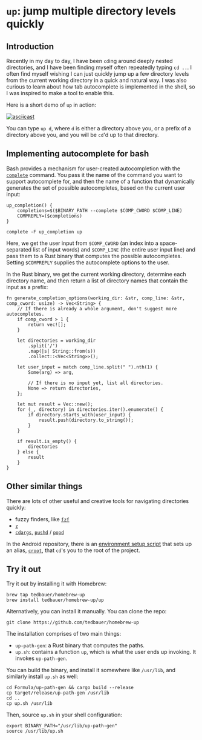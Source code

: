 # `up`: jump multiple directory levels quickly

## Introduction

Recently in my day to day, I have been `cd`ing around deeply nested directories, and I have been finding myself often repeatedly typing `cd ..`. I often find myself wishing I can just quickly jump up a few directory levels from the current working directory in a quick and natural way. I was also curious to learn about how tab autocomplete is implemented in the shell, so I was inspired to make a tool to enable this.

Here is a short demo of `up` in action:

[![asciicast](https://asciinema.org/a/fdSxD29IhP6LmXuGQpbm27sNf.svg)](https://asciinema.org/a/fdSxD29IhP6LmXuGQpbm27sNf)

You can type `up d`, where `d` is either a directory above you, or a prefix of a directory above you, and you will be `cd`'d up to that directory.

## Implementing autocomplete for bash

Bash provides a mechanism for user-created autocompletion with the [`complete`](https://linuxcommand.org/lc3_man_pages/completeh.html) command. You pass it the name of the command you want to support autocomplete for, and then the name of a function that dynamically generates the set of possible autocompletes, based on the current user input:

```
up_completion() {
    completions=$($BINARY_PATH --complete $COMP_CWORD $COMP_LINE)
    COMPREPLY=($completions)
}

complete -F up_completion up
```

Here, we get the user input from `$COMP_CWORD` (an index into a space-separated list of input words) and `$COMP_LINE` (the entire user input line) and pass them to a Rust binary that computes the possible autocompletes. Setting `$COMPREPLY` supplies the autocomplete options to the user.

In the Rust binary, we get the current working directory, determine each directory name, and then return a list of directory names that contain the input as a prefix:

```
fn generate_completion_options(working_dir: &str, comp_line: &str, comp_cword: usize) -> Vec<String> {
    // If there is already a whole argument, don't suggest more autocompletes.
    if comp_cword > 1 {
        return vec![];
    }

    let directories = working_dir
        .split('/')
        .map(|s| String::from(s))
        .collect::<Vec<String>>();

    let user_input = match comp_line.split(" ").nth(1) {
        Some(arg) => arg,

        // If there is no input yet, list all directories.
        None => return directories,
    };

    let mut result = Vec::new();
    for (_, directory) in directories.iter().enumerate() {
        if directory.starts_with(user_input) {
            result.push(directory.to_string());
        }
    }

    if result.is_empty() {
        directories
    } else {
        result
    }
}
```

## Other similar things

There are lots of other useful and creative tools for navigating directories quickly:

- fuzzy finders, like [`fzf`](https://github.com/junegunn/fzf)
- [`z`](https://github.com/rupa/z)
- [`cdargs`](https://linux.die.net/man/1/cdargs), [`pushd`](https://linuxcommand.org/lc3_man_pages/pushdh.html) / [`popd`](https://linuxcommand.org/lc3_man_pages/popdh.html)

In the Android repository, there is an [environment setup script](https://cs.android.com/android/platform/superproject/main/+/main:build/make/envsetup.sh) that sets up an alias, [`croot`](https://cs.android.com/android/_/android/platform/build/+/db666bcb0ce5934f75664076306a5912c0aa89b7:envsetup.sh;l=1044;bpv=1;bpt=0), that `cd`'s you to the root of the project.

## Try it out

Try it out by installing it with Homebrew:

```
brew tap tedbauer/homebrew-up
brew install tedbauer/homebrew-up/up
```

Alternatively, you can install it manually. You can clone the repo:

```
git clone https://github.com/tedbauer/homebrew-up
```

The installation comprises of two main things:
- `up-path-gen`: a Rust binary that computes the paths.
- `up.sh`: contains a function `up`, which is what the user ends up invoking. It invokes `up-path-gen`.

You can build the binary, and install it somewhere like `/usr/lib`, and similarly install `up.sh` as well:

```
cd Formula/up-path-gen && cargo build --release
cp target/release/up-path-gen /usr/lib
cd ..
cp up.sh /usr/lib
```

Then, source `up.sh` in your shell configuration:

```
export BINARY_PATH="/usr/lib/up-path-gen"
source /usr/lib/up.sh
```
